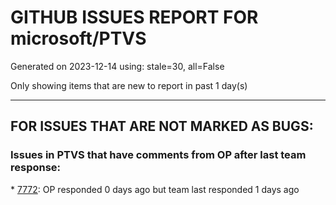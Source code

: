 
# GITHUB ISSUES REPORT FOR microsoft/PTVS


Generated on 2023-12-14 using: stale=30, all=False


Only showing items that are new to report in past 1 day(s)


---

## FOR ISSUES THAT ARE NOT MARKED AS BUGS:


### Issues in PTVS that have comments from OP after last team response:


\* [7772](https://github.com/microsoft/PTVS/issues/7772 "application won't download"): OP responded 0 days ago but team last responded 1 days ago
